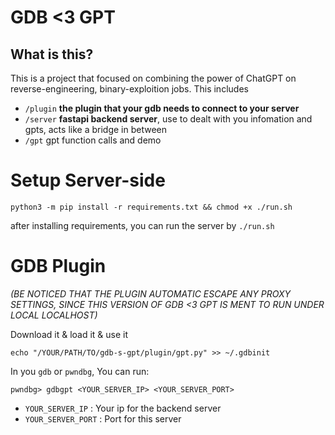 # GDB <3 GPT

## What is this?
This is a project that focused on combining the power of ChatGPT on reverse-engineering, binary-exploition jobs. This includes

* `/plugin` **the plugin that your gdb needs to connect to your server**
* `/server` **fastapi backend server**, use to dealt with you infomation and gpts, acts like a bridge in between
* `/gpt` gpt function calls and demo

# Setup Server-side

```shell
python3 -m pip install -r requirements.txt && chmod +x ./run.sh
```
after installing requirements, you can run the server by `./run.sh`


# GDB Plugin

*(BE NOTICED THAT THE PLUGIN AUTOMATIC ESCAPE ANY PROXY SETTINGS, SINCE THIS VERSION OF GDB <3 GPT IS MENT TO RUN UNDER LOCAL LOCALHOST)*

Download it & load it & use it
```shell
echo "/YOUR/PATH/TO/gdb-s-gpt/plugin/gpt.py" >> ~/.gdbinit
```

In you `gdb` or `pwndbg`, You can run:
```shell
pwndbg> gdbgpt <YOUR_SERVER_IP> <YOUR_SERVER_PORT>
```
* `YOUR_SERVER_IP` : Your ip for the backend server
* `YOUR_SERVER_PORT` : Port for this server

